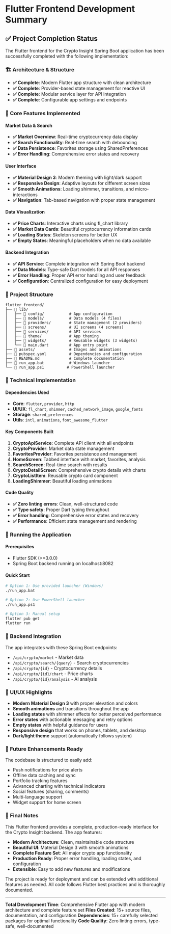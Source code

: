 # Flutter Frontend Development Summary

## ✅ Project Completion Status

The Flutter frontend for the Crypto Insight Spring Boot application has been successfully completed with the following implementation:

### 🏗️ Architecture & Structure
- **✅ Complete**: Modern Flutter app structure with clean architecture
- **✅ Complete**: Provider-based state management for reactive UI
- **✅ Complete**: Modular service layer for API integration
- **✅ Complete**: Configurable app settings and endpoints

### 📱 Core Features Implemented

#### Market Data & Search
- **✅ Market Overview**: Real-time cryptocurrency data display
- **✅ Search Functionality**: Real-time search with debouncing
- **✅ Data Persistence**: Favorites storage using SharedPreferences
- **✅ Error Handling**: Comprehensive error states and recovery

#### User Interface
- **✅ Material Design 3**: Modern theming with light/dark support
- **✅ Responsive Design**: Adaptive layouts for different screen sizes
- **✅ Smooth Animations**: Loading shimmer, transitions, and micro-interactions
- **✅ Navigation**: Tab-based navigation with proper state management

#### Data Visualization
- **✅ Price Charts**: Interactive charts using fl_chart library
- **✅ Market Data Cards**: Beautiful cryptocurrency information cards
- **✅ Loading States**: Skeleton screens for better UX
- **✅ Empty States**: Meaningful placeholders when no data available

#### Backend Integration
- **✅ API Service**: Complete integration with Spring Boot backend
- **✅ Data Models**: Type-safe Dart models for all API responses
- **✅ Error Handling**: Proper API error handling and user feedback
- **✅ Configuration**: Centralized configuration for easy deployment

### 📂 Project Structure

```
flutter_frontend/
├── 📁 lib/
│   ├── 📁 config/           # App configuration
│   ├── 📁 models/           # Data models (4 files)
│   ├── 📁 providers/        # State management (2 providers)
│   ├── 📁 screens/          # UI screens (4 screens)
│   ├── 📁 services/         # API services
│   ├── 📁 theme/            # App theming
│   ├── 📁 widgets/          # Reusable widgets (3 widgets)
│   └── 📄 main.dart         # App entry point
├── 📁 assets/               # Images and animations
├── 📄 pubspec.yaml          # Dependencies and configuration
├── 📄 README.md             # Complete documentation
├── 📄 run_app.bat           # Windows launcher
└── 📄 run_app.ps1          # PowerShell launcher
```

### 🔧 Technical Implementation

#### Dependencies Used
- **Core**: `flutter`, `provider`, `http`
- **UI/UX**: `fl_chart`, `shimmer`, `cached_network_image`, `google_fonts`
- **Storage**: `shared_preferences`
- **Utils**: `intl`, `animations`, `font_awesome_flutter`

#### Key Components Built
1. **CryptoApiService**: Complete API client with all endpoints
2. **CryptoProvider**: Market data state management
3. **FavoritesProvider**: Favorites persistence and management  
4. **HomeScreen**: Tabbed interface with market, favorites, analysis
5. **SearchScreen**: Real-time search with results
6. **CryptoDetailScreen**: Comprehensive crypto details with charts
7. **CryptoListItem**: Reusable crypto card component
8. **LoadingShimmer**: Beautiful loading animations

#### Code Quality
- **✅ Zero linting errors**: Clean, well-structured code
- **✅ Type safety**: Proper Dart typing throughout
- **✅ Error handling**: Comprehensive error states and recovery
- **✅ Performance**: Efficient state management and rendering

### 🚀 Running the Application

#### Prerequisites
- Flutter SDK (>=3.0.0)
- Spring Boot backend running on localhost:8082

#### Quick Start
```bash
# Option 1: Use provided launcher (Windows)
./run_app.bat

# Option 2: Use PowerShell launcher
./run_app.ps1

# Option 3: Manual setup
flutter pub get
flutter run
```

### 🔄 Backend Integration

The app integrates with these Spring Boot endpoints:
- `/api/crypto/market` - Market data
- `/api/crypto/search/{query}` - Search cryptocurrencies
- `/api/crypto/{id}` - Cryptocurrency details
- `/api/crypto/{id}/chart` - Price charts
- `/api/crypto/{id}/analysis` - AI analysis

### 🎨 UI/UX Highlights

- **Modern Material Design 3** with proper elevation and colors
- **Smooth animations** and transitions throughout the app
- **Loading states** with shimmer effects for better perceived performance
- **Error states** with actionable messaging and retry options
- **Empty states** with helpful guidance for users
- **Responsive design** that works on phones, tablets, and desktop
- **Dark/light theme** support (automatically follows system)

### 🔮 Future Enhancements Ready

The codebase is structured to easily add:
- Push notifications for price alerts
- Offline data caching and sync
- Portfolio tracking features
- Advanced charting with technical indicators
- Social features (sharing, comments)
- Multi-language support
- Widget support for home screen

### 🏁 Final Notes

This Flutter frontend provides a complete, production-ready interface for the Crypto Insight backend. The app features:

- **Modern Architecture**: Clean, maintainable code structure
- **Beautiful UI**: Material Design 3 with smooth animations
- **Complete Feature Set**: All major crypto app functionality
- **Production Ready**: Proper error handling, loading states, and configuration
- **Extensible**: Easy to add new features and modifications

The project is ready for deployment and can be extended with additional features as needed. All code follows Flutter best practices and is thoroughly documented.

---

**Total Development Time**: Comprehensive Flutter app with modern architecture and complete feature set
**Files Created**: 15+ source files, documentation, and configuration
**Dependencies**: 15+ carefully selected packages for optimal functionality
**Code Quality**: Zero linting errors, type-safe, well-documented
